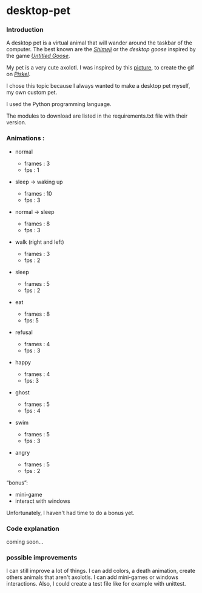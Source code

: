 # desktop-pet


### Introduction

A desktop pet is a virtual animal that will wander around the taskbar of
the computer. The best known are the [*Shimeji*](https://shimejis.xyz/) or the *desktop goose*
inspired by the game [*Untitled Goose*](https://goose.game/).

My pet is a very cute axolotl. I was inspired by this [picture](https://pbs.twimg.com/media/EzZm4pXVoAQJSw-.jpg:large), to create the gif on
[*Piskel*](https://www.piskelapp.com/).

I chose this topic because I always wanted to make a desktop pet myself, my own
custom pet.

I used the Python programming language.

The modules to download are listed in the requirements.txt file with their version.

### Animations :

* normal
  * frames : 3
  * fps : 1

* sleep → waking up
  * frames : 10
  * fps : 3

* normal → sleep
  * frames : 8
  * fps : 3

* walk (right and left)
  * frames : 3
  * fps : 2 

* sleep
  * frames : 5
  * fps : 2

* eat
  * frames : 8
  *  fps: 5

* refusal
  * frames : 4
  * fps : 3

* happy
  * frames : 4
  * fps: 3

* ghost
  * frames : 5
  * fps : 4

* swim
  * frames : 5
  * fps : 3

* angry
  * frames : 5
  * fps : 2

“bonus”:
* mini-game
* interact with windows

Unfortunately, I haven't had time to do a bonus yet.

### Code explanation
coming soon...

### possible improvements
I can still improve a lot of things.
I can add colors, a death animation, create others animals that aren't axolotls. I can add mini-games or windows interactions.
Also, I could create a test file like for example with unittest.
